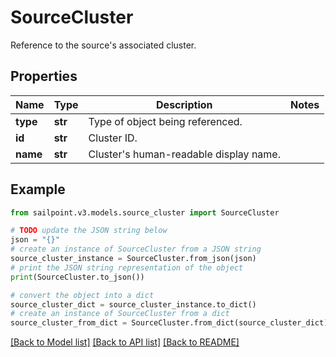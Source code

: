 # SourceCluster

Reference to the source's associated cluster.

## Properties

Name | Type | Description | Notes
------------ | ------------- | ------------- | -------------
**type** | **str** | Type of object being referenced. | 
**id** | **str** | Cluster ID. | 
**name** | **str** | Cluster&#39;s human-readable display name. | 

## Example

```python
from sailpoint.v3.models.source_cluster import SourceCluster

# TODO update the JSON string below
json = "{}"
# create an instance of SourceCluster from a JSON string
source_cluster_instance = SourceCluster.from_json(json)
# print the JSON string representation of the object
print(SourceCluster.to_json())

# convert the object into a dict
source_cluster_dict = source_cluster_instance.to_dict()
# create an instance of SourceCluster from a dict
source_cluster_from_dict = SourceCluster.from_dict(source_cluster_dict)
```
[[Back to Model list]](../README.md#documentation-for-models) [[Back to API list]](../README.md#documentation-for-api-endpoints) [[Back to README]](../README.md)


